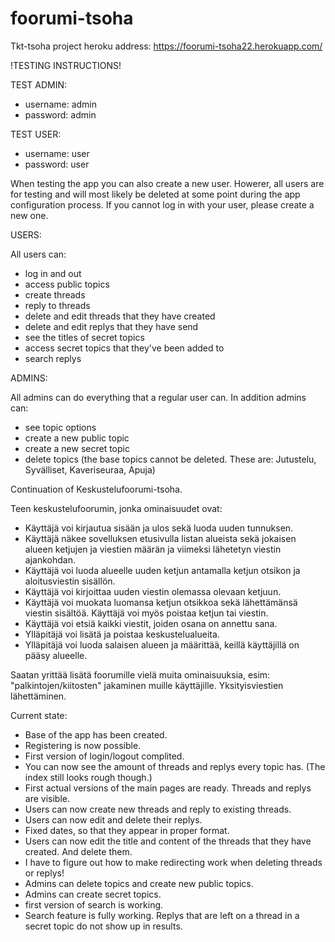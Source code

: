 # foorumi-tsoha

Tkt-tsoha project
heroku address: https://foorumi-tsoha22.herokuapp.com/

!TESTING INSTRUCTIONS!

TEST ADMIN:
- username: admin
- password: admin

TEST USER:
- username: user
- password: user

When testing the app you can also create a new user. Howerer, all users are for testing and will most likely be deleted at some point during the app configuration process. If you cannot log in with your user, please create a new one.

USERS:

All users can:
- log in and out
- access public topics
- create threads
- reply to threads
- delete and edit threads that they have created
- delete and edit replys that they have send
- see the titles of secret topics
- access secret topics that they've been added to
- search replys

ADMINS:

All admins can do everything that a regular user can.
In addition admins can:
- see topic options
- create a new public topic
- create a new secret topic
- delete topics (the base topics cannot be deleted. These are: Jutustelu, Syvälliset, Kaveriseuraa, Apuja)


Continuation of Keskustelufoorumi-tsoha.

Teen keskustelufoorumin, jonka ominaisuudet ovat:
- Käyttäjä voi kirjautua sisään ja ulos sekä luoda uuden tunnuksen.
- Käyttäjä näkee sovelluksen etusivulla listan alueista sekä jokaisen alueen ketjujen ja viestien määrän ja viimeksi   lähetetyn viestin ajankohdan.
- Käyttäjä voi luoda alueelle uuden ketjun antamalla ketjun otsikon ja aloitusviestin sisällön.
- Käyttäjä voi kirjoittaa uuden viestin olemassa olevaan ketjuun.
- Käyttäjä voi muokata luomansa ketjun otsikkoa sekä lähettämänsä viestin sisältöä. 
  Käyttäjä voi myös poistaa ketjun tai viestin. 
- Käyttäjä voi etsiä kaikki viestit, joiden osana on annettu sana. 
- Ylläpitäjä voi lisätä ja poistaa keskustelualueita. 
- Ylläpitäjä voi luoda salaisen alueen ja määrittää, keillä käyttäjillä on pääsy alueelle.

Saatan yrittää lisätä foorumille vielä muita ominaisuuksia, esim: "palkintojen/kiitosten" jakaminen muille käyttäjille. Yksityisviestien lähettäminen.


Current state:
- Base of the app has been created.
- Registering is now possible.
- First version of login/logout complited.
- You can now see the amount of threads and replys every topic has. (The index still looks rough though.)
- First actual versions of the main pages are ready. Threads and replys are visible.
- Users can now create new threads and reply to existing threads.
- Users can now edit and delete their replys.
- Fixed dates, so that they appear in proper format.
- Users can now edit the title and content of the threads that they have created. And delete them.
- I have to figure out how to make redirecting work when deleting threads or replys!
- Admins can delete topics and create new public topics.
- Admins can create secret topics.
- first version of search is working.
- Search feature is fully working. Replys that are left on a thread in a secret topic do not show up in results.
